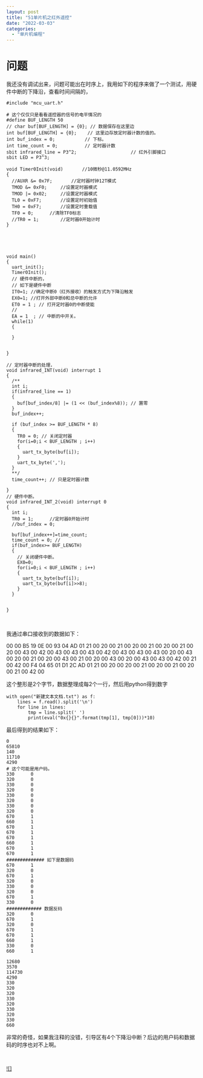 ```yaml
---
layout: post
title: "51单片机之红外遥控"
date: "2022-03-03"
categories: 
  - "单片机编程"
---
```


# 问题

我还没有调试出来，问题可能出在时序上，我用如下的程序来做了一个测试，用硬件中断的下降沿，查看时间间隔的，

```
#include "mcu_uart.h"

# 这个仅仅只是看看遥控器的信号的电平情况的
#define BUF_LENGTH 50
// char buf[BUF_LENGTH] = {0}; // 数据保存在这里边
int buf[BUF_LENGTH] = {0};    // 这里边存放定时器计数的值的。
int buf_index = 0;           // 下标。
int time_count = 0;          // 定时器计数
sbit infrared_line = P3^2;                    // 红外引脚接口
sbit LED = P3^3;

void Timer0Init(void)		//10微秒@11.0592MHz
{
  //AUXR &= 0x7F;		//定时器时钟12T模式
  TMOD &= 0xF0;		//设置定时器模式
  TMOD |= 0x02;		//设置定时器模式
  TL0 = 0xF7;		//设置定时初始值
  TH0 = 0xF7;		//设置定时重载值
  TF0 = 0;		//清除TF0标志
  //TR0 = 1;		//定时器0开始计时
}





void main()
{
  uart_init();
  Timer0Init();
  // 硬件中断的，
  // 如下是硬件中断
  IT0=1; //确定中断0（红外接收）的触发方式为下降沿触发
  EX0=1; //打开外部中断0和总中断的允许
  ET0 = 1 ; // 打开定时器0的中断使能
  //
  EA = 1  ; // 中断的中开关。
  while(1)
  {
    
  }
  
  
}

// 定时器中断的处理，
void infrared_INT(void) interrupt 1
{
  /**
  int i;
  if(infrared_line == 1)
  {
    buf[buf_index/8] |= (1 << (buf_index%8)); // 置零
  }
  buf_index++;
  
  if (buf_index >= BUF_LENGTH * 8)
  {
    TR0 = 0; // 关闭定时器
    for(i=0;i < BUF_LENGTH ; i++)
    {
      uart_tx_byte(buf[i]);
    }
    uart_tx_byte(',');
  }
  **/
  time_count++; // 只是定时器计数
  
}
// 硬件中断。
void infrared_INT_2(void) interrupt 0
{
  int i;
  TR0 = 1;		//定时器0开始计时
  //buf_index = 0;
  
  buf[buf_index++]=time_count;
  time_count = 0; //
  if(buf_index>= BUF_LENGTH)
  {
    // 关闭硬件中断。
    EX0=0;
    for(i=0;i < BUF_LENGTH ; i++)
    {
      uart_tx_byte(buf[i]);
      uart_tx_byte(buf[i]>>8);
    }
  }
  
  
}

```

 

我通过串口接收到的数据如下：

00 00 B5 19 0E 00 93 04 AD 01 21 00 20 00 21 00 20 00 21 00 20 00 21 00 20 00 43 00 42 00 43 00 43 00 43 00 42 00 43 00 43 00 43 00 20 00 43 00 20 00 21 00 20 00 43 00 21 00 20 00 43 00 20 00 43 00 43 00 42 00 21 00 42 00 F4 04 65 01 D1 2C AD 01 21 00 20 00 20 00 21 00 20 00 21 00 20 00 21 00 42 00

这个整形是2个字节，数据整理成每2个一行，然后用python得到数字

```
with open("新建文本文档.txt") as f:
    lines = f.read().split('\n')
    for line in lines:
        tmp = line.split(' ') 
        print(eval("0x{}{}".format(tmp[1], tmp[0]))*10)
```

最后得到的结果如下：

```
0
65810
140
11710
4290
# 这个可能是用户码。
330      0
320      0
330      0
320      0
330      0
320      0
330      0
320      0
670      1
660      1
670      1
670      1
670      1
660      1
670      1
670      1
############## 如下是数据码
670      1
320      0
670      1
320      0
330      0
320      0
670      1
330      0
############# 数据反码
320      0
670      1
320      0
670      1
670      1
660      1
330      0
660      1

12680
3570
114730
4290
330
320
320
330
320
330
320
330
660
```

非常的奇怪，如果我注释的没错，引导区有4个下降沿中断？后边的用户码和数据码的时序也对不上啊。

 

[![]](http://127.0.0.1/?attachment_id=4476)
